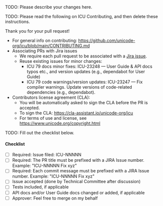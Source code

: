 TODO: Please describe your changes here.

TODO: Please read the following on ICU Contributing, and then delete these instructions.

Thank you for your pull request!

* For general info on contributing: https://github.com/unicode-org/icu/blob/main/CONTRIBUTING.md
* Associating PRs with Jira issues
  - We require each pull request to be associated with a [Jira issue](https://icu.unicode.org/bugs).
  - Reuse existing issues for minor changes:
    * ICU 79 docs minor fixes: ICU-23248 — User Guide & API docs typos etc., and version updates (e.g., dependabot for User Guide)
    * ICU 79 code warnings/version updates: ICU-23247 — Fix compiler warnings. Update versions of code-related dependencies (e.g., dependabot).
* Contributors license agreement (CLA):
  - You will be automatically asked to sign the CLA before the PR is accepted.
  - To sign the CLA: https://cla-assistant.io/unicode-org/icu
  - For terms of use and license, see https://www.unicode.org/copyright.html

TODO: Fill out the checklist below.

#### Checklist
- [ ] Required: Issue filed: ICU-NNNNN
- [ ] Required: The PR title must be prefixed with a JIRA Issue number. Example: "ICU-NNNNN Fix xyz"
- [ ] Required: Each commit message must be prefixed with a JIRA Issue number. Example: "ICU-NNNNN Fix xyz"
- [ ] Issue accepted (done by Technical Committee after discussion)
- [ ] Tests included, if applicable
- [ ] API docs and/or User Guide docs changed or added, if applicable
- [ ] Approver: Feel free to merge on my behalf
